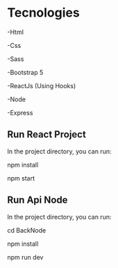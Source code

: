 # Tecnologies

-Html

-Css

-Sass

-Bootstrap 5

-ReactJs (Using Hooks)

-Node

-Express


## Run React Project

In the project directory, you can run:

npm install

npm start

## Run Api Node
In the project directory, you can run:

cd BackNode

npm install

npm run dev
